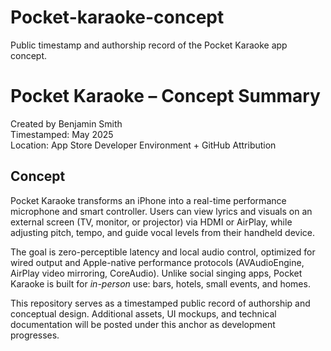 # Pocket-karaoke-concept
Public timestamp and authorship record of the Pocket Karaoke app concept.
# Pocket Karaoke – Concept Summary

Created by Benjamin Smith  
Timestamped: May 2025  
Location: App Store Developer Environment + GitHub Attribution

## Concept

Pocket Karaoke transforms an iPhone into a real-time performance microphone and smart controller. Users can view lyrics and visuals on an external screen (TV, monitor, or projector) via HDMI or AirPlay, while adjusting pitch, tempo, and guide vocal levels from their handheld device.

The goal is zero-perceptible latency and local audio control, optimized for wired output and Apple-native performance protocols (AVAudioEngine, AirPlay video mirroring, CoreAudio). Unlike social singing apps, Pocket Karaoke is built for *in-person* use: bars, hotels, small events, and homes.

This repository serves as a timestamped public record of authorship and conceptual design. Additional assets, UI mockups, and technical documentation will be posted under this anchor as development progresses.
